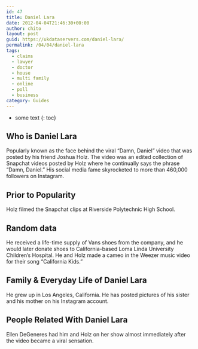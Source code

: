 ```yaml
---
id: 47
title: Daniel Lara
date: 2012-04-04T21:46:30+00:00
author: chito
layout: post
guid: https://ukdataservers.com/daniel-lara/
permalink: /04/04/daniel-lara
tags:
  - claims
  - lawyer
  - doctor
  - house
  - multi family
  - online
  - poll
  - business
category: Guides
---
```


* some text
{: toc}


## Who is  Daniel Lara
                  
                  
                  
Popularly known as the face behind the viral &#8220;Damn, Daniel&#8221; video that was posted by his friend Joshua Holz. The video was an edited collection of Snapchat videos posted by Holz where he continually says the phrase &#8220;Damn, Daniel.&#8221; His social media fame skyrocketed to more than 460,000 followers on Instagram.
                  
                
                
                
## Prior to Popularity 
                  
                  
                  
Holz filmed the Snapchat clips at Riverside Polytechnic High School. 
                  
                
                
                
## Random data 
                  
                  
                  
He received a life-time supply of Vans shoes from the company, and he would later donate shoes to California-based Loma Linda University Children&#8217;s Hospital. He and Holz made a cameo in the Weezer music video for their song &#8220;California Kids.&#8221;
                  
                
                
                
## Family & Everyday Life of Daniel Lara
                  
                  
                  
He grew up in Los Angeles, California. He has posted pictures of his sister and his mother on his Instagram account. 
                  
                
                
                
## People Related With  Daniel Lara
                  
                  
                  
Ellen DeGeneres had him and Holz on her show almost immediately after the video became a viral sensation.
                  
                
              
            
          
          
          
    
    
  
